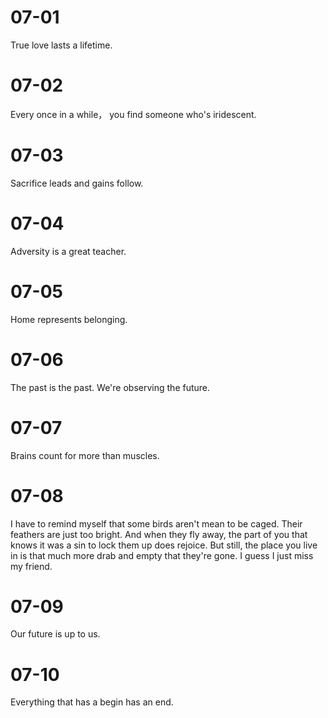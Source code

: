 # 07-01

True love lasts a lifetime.

# 07-02

Every once in a while， you find someone who's iridescent.

# 07-03

Sacrifice leads and gains follow.

# 07-04

Adversity is a great teacher.

# 07-05

Home represents belonging.

# 07-06

The past is the past. We're observing the future.

# 07-07

Brains count for more than muscles.

# 07-08

I have to remind myself that some birds aren't mean to be caged. Their feathers are just too bright. And when they fly away, the part of you that knows it was a sin to lock them up does rejoice. But still, the place you live in is that much more drab and empty that they're gone. I guess I just miss my friend.

# 07-09

Our future is up to us.

# 07-10

Everything that has a begin has an end.